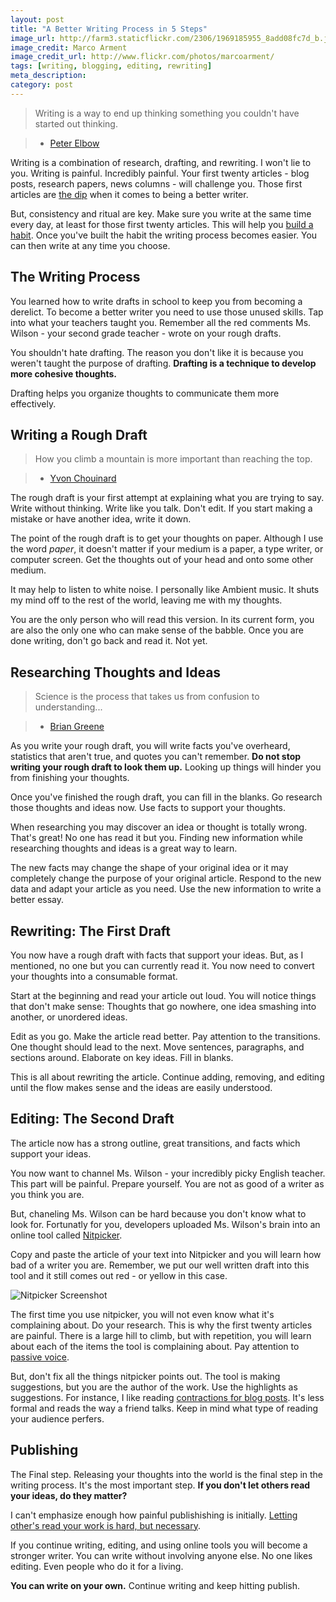 ```yaml
---
layout: post
title: "A Better Writing Process in 5 Steps"
image_url: http://farm3.staticflickr.com/2306/1969185955_8add08fc7d_b.jpg
image_credit: Marco Arment
image_credit_url: http://www.flickr.com/photos/marcoarment/
tags: [writing, blogging, editing, rewriting]
meta_description: 
category: post
---
```


> Writing is a way to end up thinking something you couldn't have started out thinking.

> * [Peter Elbow][4]

Writing is a combination of research, drafting, and rewriting. I won't lie to you. Writing is painful. Incredibly painful. Your first twenty articles - blog posts, research papers, news columns - will challenge you. Those first articles are [the dip][2] when it comes to being a better writer. 

But, consistency and ritual are key. Make sure you write at the same time every day, at least for those first twenty articles. This will help you [build a habit][3]. Once you've built the habit the writing process becomes easier. You can then write at any time you choose.

## The Writing Process

You learned how to write drafts in school to keep you from becoming a derelict. To become a better writer you need to use those unused skills. Tap into what your teachers taught you. Remember all the red comments Ms. Wilson - your second grade teacher - wrote on your rough drafts.

You shouldn't hate drafting. The reason you don't like it is because you weren't taught the purpose of drafting. __Drafting is a technique to develop more cohesive thoughts.__

Drafting helps you organize thoughts to communicate them more effectively.

## Writing a Rough Draft

> How you climb a mountain is more important than reaching the top.

> * [Yvon Chouinard][7]

The rough draft is your first attempt at explaining what you are trying to say. Write without thinking. Write like you talk. Don't edit. If you start making a mistake or have another idea, write it down.

The point of the rough draft is to get your thoughts on paper. Although I use the word _paper_, it doesn't matter if your medium is a paper, a type writer, or computer screen. Get the thoughts out of your head and onto some other medium. 

It may help to listen to white noise. I personally like Ambient music. It shuts my mind off to the rest of the world, leaving me with my thoughts.

You are the only person who will read this version. In its current form, you are also the only one who can make sense of the babble. Once you are done writing, don't go back and read it. Not yet.

## Researching Thoughts and Ideas

> Science is the process that takes us from confusion to understanding...

> * [Brian Greene][6]

As you write your rough draft, you will write facts you've overheard, statistics that aren't true, and quotes you can't remember. __Do not stop writing your rough draft to look them up.__ Looking up things will hinder you from finishing your thoughts. 

Once you've finished the rough draft, you can fill in the blanks. Go research those thoughts and ideas now. Use facts to support your thoughts.

When researching you may discover an idea or thought is totally wrong. That's great! No one has read it but you. Finding new information while researching thoughts and ideas is a great way to learn. 

The new facts may change the shape of your original idea or it may completely change the purpose of your original article. Respond to the new data and adapt your article as you need. Use the new information to write a better essay.

## Rewriting: The First Draft

You now have a rough draft with facts that support your ideas. But, as I mentioned, no one but you can currently read it. You now need to convert your thoughts into a consumable format.

Start at the beginning and read your article out loud. You will notice things that don't make sense: Thoughts that go nowhere, one idea smashing into another, or unordered ideas.

Edit as you go. Make the article read better. Pay attention to the transitions. One thought should lead to the next. Move sentences, paragraphs, and sections around. Elaborate on key ideas. Fill in blanks. 

This is all about rewriting the article. Continue adding, removing, and editing until the flow makes sense and the ideas are easily understood.

## Editing: The Second Draft

The article now has a strong outline, great transitions, and facts which support your ideas.

You now want to channel Ms. Wilson - your incredibly picky English teacher. This part will be painful. Prepare yourself. You are not as good of a writer as you think you are.

But, chaneling Ms. Wilson can be hard because you don't know what to look for. Fortunatly for you, developers uploaded Ms. Wilson's brain into an online tool called [Nitpicker][8].

Copy and paste the article of your text into Nitpicker and you will learn how bad of a writer you are. Remember, we put our well written draft into this tool and it still comes out red - or yellow in this case.

![Nitpicker Screenshot](http://cl.ly/image/433N1E2t3y23/nitpicker.png)

The first time you use nitpicker, you will not even know what it's complaining about. Do your research. This is why the first twenty articles are painful. There is a large hill to climb, but with repetition, you will learn about each of the items the tool is complaining about. Pay attention to [passive voice][5].

But, don't fix all the things nitpicker points out. The tool is making suggestions, but you are the author of the work. Use the highlights as suggestions. For instance, I like reading [contractions for blog posts][1]. It's less formal and reads the way a friend talks. Keep in mind what type of reading your audience perfers.

## Publishing

The Final step. Releasing your thoughts into the world is the final step in the writing process. It's the most important step. __If you don't let others read your ideas, do they matter?__

I can't emphasize enough how painful publishishing is initially. [Letting other's read your work is hard, but necessary][9]. 

If you continue writing, editing, and using online tools you will become a stronger writer. You can write without involving anyone else. No one likes editing. Even people who do it for a living. 

__You can write on your own.__ Continue writing and keep hitting publish.

[1]: http://menwithpens.ca/9-clever-writing-tricks/
[2]: /2013/01/the-dip-book-review-seth-godin/ "The Dip"
[3]: /2012/11/building-a-successful-habit-successfully/ "Building a Habit"
[4]: http://amzn.to/14nnEbX "Writing without Teachers"
[5]: http://web.cn.edu/kwheeler/gram_passive_voice.html
[6]: http://www.nytimes.com/2008/06/01/opinion/01greene.html
[7]: http://amzn.to/TLIuzJ "Let My People Go Surfing"
[8]: http://nitpickertool.com/
[9]: /2013/01/its-good-enough-ship-it/ "Just Publish It"